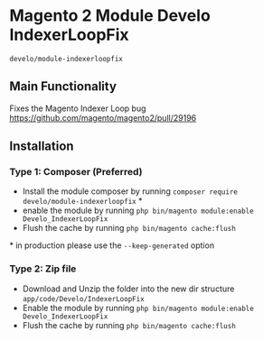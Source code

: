 # Magento 2 Module Develo IndexerLoopFix

    develo/module-indexerloopfix


## Main Functionality
Fixes the Magento Indexer Loop bug https://github.com/magento/magento2/pull/29196

## Installation

### Type 1: Composer (Preferred)

 - Install the module composer by running `composer require develo/module-indexerloopfix` \*
 - enable the module by running `php bin/magento module:enable Develo_IndexerLoopFix`
 - Flush the cache by running `php bin/magento cache:flush`
 
 \* in production please use the `--keep-generated` option

### Type 2: Zip file

 - Download and Unzip the folder into the new dir structure `app/code/Develo/IndexerLoopFix`
 - Enable the module by running `php bin/magento module:enable Develo_IndexerLoopFix`
 - Flush the cache by running `php bin/magento cache:flush`
